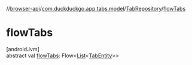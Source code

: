 //[browser-api](../../../index.md)/[com.duckduckgo.app.tabs.model](../index.md)/[TabRepository](index.md)/[flowTabs](flow-tabs.md)

# flowTabs

[androidJvm]\
abstract val [flowTabs](flow-tabs.md): Flow&lt;[List](https://kotlinlang.org/api/latest/jvm/stdlib/kotlin.collections/-list/index.html)&lt;[TabEntity](../-tab-entity/index.md)&gt;&gt;

